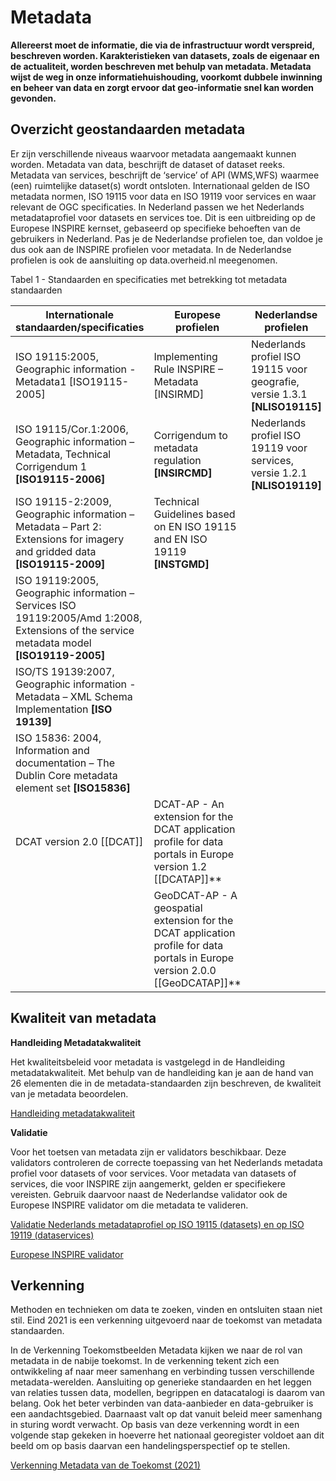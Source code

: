 # Metadata

**Allereerst moet de informatie, die via de infrastructuur wordt verspreid,
beschreven worden. Karakteristieken van datasets, zoals de eigenaar en de
actualiteit, worden beschreven met behulp van metadata. Metadata wijst de weg in
onze informatiehuishouding, voorkomt dubbele inwinning en beheer van data en
zorgt ervoor dat geo-informatie snel kan worden gevonden.**

## Overzicht geostandaarden metadata

Er zijn verschillende niveaus waarvoor metadata aangemaakt kunnen worden.
Metadata van data, beschrijft de dataset of dataset reeks. Metadata van
services, beschrijft de ‘service’ of API (WMS,WFS) waarmee (een) ruimtelijke
dataset(s) wordt ontsloten. Internationaal gelden de ISO metadata normen, ISO
19115 voor data en ISO 19119 voor services en waar relevant de OGC
specificaties. In Nederland passen we het Nederlands metadataprofiel voor
datasets en services toe. Dit is een uitbreiding op de Europese INSPIRE kernset,
gebaseerd op specifieke behoeften van de gebruikers in Nederland. Pas je de
Nederlandse profielen toe, dan voldoe je dus ook aan de INSPIRE profielen voor
metadata. In de Nederlandse profielen is ook de aansluiting op data.overheid.nl
meegenomen.

Tabel 1 - Standaarden en specificaties met betrekking tot metadata standaarden

| **Internationale standaarden/specificaties**                                                                                              | **Europese profielen**                                                                                           | **Nederlandse profielen**                                                   |
|-------------------------------------------------------------------------------------------------------------------------------------------|------------------------------------------------------------------------------------------------------------------|-----------------------------------------------------------------------------|
| ISO 19115:2005, Geographic information - Metadata1 [ISO19115-2005]                                                                    | Implementing Rule INSPIRE – Metadata [INSIRMD]                                                               | Nederlands profiel ISO 19115 voor geografie, versie 1.3.1 **[NLISO19115]**  |
| ISO 19115/Cor.1:2006, Geographic information – Metadata, Technical Corrigendum 1 **[ISO19115-2006]**                                      | Corrigendum to metadata regulation **[INSIRCMD]**                                                                | Nederlands profiel ISO 19119 voor services, versie 1.2.1 **[NLISO19119]**   |
| ISO 19115-2:2009, Geographic information – Metadata – Part 2: Extensions for imagery and gridded data **[ISO19115-2009]**                 | Technical Guidelines based on EN ISO 19115 and EN ISO 19119 **[INSTGMD]**                                        |                                                                             |
| ISO 19119:2005, Geographic information – Services ISO 19119:2005/Amd 1:2008, Extensions of the service metadata model **[ISO19119-2005]** |  |                                                                             |
| ISO/TS 19139:2007, Geographic information - Metadata – XML Schema Implementation **[ISO 19139]**                                          |                                                                                                                  |                                                                             |
| ISO 15836: 2004, Information and documentation – The Dublin Core metadata element set **[ISO15836]**                                      |                                                                                                                  |                                                                             |
| DCAT version 2.0 [[DCAT]]                                      | DCAT-AP - An extension for the DCAT application profile for data portals in Europe version 1.2 [[DCATAP]]**                                                                                                                 |                                                                             |
|                                                                | GeoDCAT-AP - A geospatial extension for the DCAT application profile for data portals in Europe version 2.0.0 [[GeoDCATAP]]**                                                                                                                 |                                                                             |


## Kwaliteit van metadata

**Handleiding Metadatakwaliteit**

Het kwaliteitsbeleid voor metadata is vastgelegd in de Handleiding
metadatakwaliteit. Met behulp van de handleiding kan je aan de hand van 26
elementen die in de metadata-standaarden zijn beschreven, de kwaliteit van je
metadata beoordelen.

[Handleiding
metadatakwaliteit](https://www.geonovum.nl/uploads/documents/Handleiding%20metadata%20monitoring%20v0.5.pdf)

**Validatie**

Voor het toetsen van metadata zijn er validators beschikbaar. Deze validators
controleren de correcte toepassing van het Nederlands metadata profiel voor
datasets of voor services. Voor metadata van datasets of services, die voor
INSPIRE zijn aangemerkt, gelden er specifiekere vereisten. Gebruik daarvoor
naast de Nederlandse validator ook de Europese INSPIRE validator om die metadata
te valideren.

[Validatie Nederlands metadataprofiel op ISO 19115 (datasets) en op ISO 19119
(dataservices)](https://validatie.geostandaarden.nl/)

[Europese INSPIRE
validator](https://inspire.ec.europa.eu/validator/home/index.html)

## Verkenning

Methoden en technieken om data te zoeken, vinden en ontsluiten staan niet stil.
Eind 2021 is een verkenning uitgevoerd naar de toekomst van metadata
standaarden.

In de Verkenning Toekomstbeelden Metadata kijken we naar de rol van metadata in
de nabije toekomst. In de verkenning tekent zich een ontwikkeling af naar meer
samenhang en verbinding tussen verschillende metadata-werelden. Aansluiting op
generieke standaarden en het leggen van relaties tussen data, modellen,
begrippen en datacatalogi is daarom van belang. Ook het beter verbinden van
data-aanbieder en data-gebruiker is een aandachtsgebied. Daarnaast valt op dat
vanuit beleid meer samenhang in sturing wordt verwacht. Op basis van deze
verkenning wordt in een volgende stap gekeken in hoeverre het nationaal
georegister voldoet aan dit beeld om op basis daarvan een handelingsperspectief
op te stellen.

[Verkenning Metadata van de Toekomst
(2021)](https://docs.geostandaarden.nl/vtm/cv-al-vrk-20211125/#d1e9)

